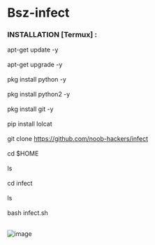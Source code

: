 # Bsz-infect

### INSTALLATION [Termux] :
apt-get update -y
<br></br>
apt-get upgrade -y
<br></br>
pkg install python -y
<br></br>
pkg install python2 -y
<br></br>
pkg install git -y
<br></br>
pip install lolcat
<br></br>
git clone https://github.com/noob-hackers/infect
<br></br>
cd $HOME
<br></br>
ls
<br></br>
cd infect
<br></br>
ls
<br></br>
bash infect.sh
<br></br>

![image](https://github.com/AvastrOficial/Bsz-infect/assets/91764815/29a8dabc-dd64-4785-888f-2c69e42b2cc7)
